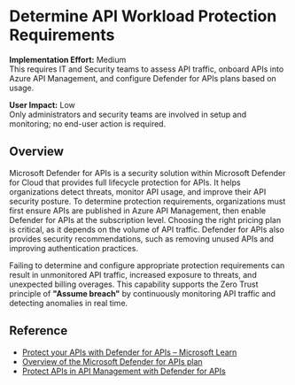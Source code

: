 # Determine API Workload Protection Requirements

**Implementation Effort:** Medium  
This requires IT and Security teams to assess API traffic, onboard APIs into Azure API Management, and configure Defender for APIs plans based on usage.

**User Impact:** Low  
Only administrators and security teams are involved in setup and monitoring; no end-user action is required.

## Overview

Microsoft Defender for APIs is a security solution within Microsoft Defender for Cloud that provides full lifecycle protection for APIs. It helps organizations detect threats, monitor API usage, and improve their API security posture. To determine protection requirements, organizations must first ensure APIs are published in Azure API Management, then enable Defender for APIs at the subscription level. Choosing the right pricing plan is critical, as it depends on the volume of API traffic. Defender for APIs also provides security recommendations, such as removing unused APIs and improving authentication practices.

Failing to determine and configure appropriate protection requirements can result in unmonitored API traffic, increased exposure to threats, and unexpected billing overages. This capability supports the Zero Trust principle of **"Assume breach"** by continuously monitoring API traffic and detecting anomalies in real time.

## Reference

- [Protect your APIs with Defender for APIs – Microsoft Learn](https://learn.microsoft.com/en-us/azure/defender-for-cloud/defender-for-apis-deploy)  
- [Overview of the Microsoft Defender for APIs plan](https://learn.microsoft.com/en-us/azure/defender-for-cloud/defender-for-apis-introduction)  
- [Protect APIs in API Management with Defender for APIs](https://learn.microsoft.com/en-us/azure/api-management/protect-with-defender-for-apis)

